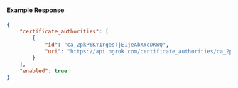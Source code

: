 <!-- Code generated for API Clients. DO NOT EDIT. -->

#### Example Response

```json
{
	"certificate_authorities": [
		{
			"id": "ca_2pkP6KY1rgesTjE1jeAbXYcDKWQ",
			"uri": "https://api.ngrok.com/certificate_authorities/ca_2pkP6KY1rgesTjE1jeAbXYcDKWQ"
		}
	],
	"enabled": true
}
```
